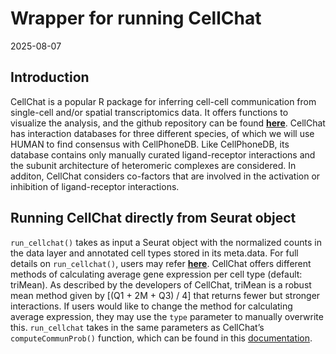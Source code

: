Wrapper for running CellChat
================
2025-08-07

## Introduction

CellChat is a popular R package for inferring cell-cell communication
from single-cell and/or spatial transcriptomics data. It offers
functions to visualize the analysis, and the github repository can be
found [**here**](https://github.com/jinworks/CellChat). CellChat has
interaction databases for three different species, of which we will use
HUMAN to find consensus with CellPhoneDB. Like CellPhoneDB, its database
contains only manually curated ligand-receptor interactions and the
subunit architecture of heteromeric complexes are considered. In
additon, CellChat considers co-factors that are involved in the
activation or inhibition of ligand-receptor interactions.

## Running CellChat directly from Seurat object

`run_cellchat()` takes as input a Seurat object with the normalized
counts in the data layer and annotated cell types stored in its
meta.data. For full details on `run_cellchat()`, users may refer
[**here**](../R/run_cellchat.R). CellChat offers different methods of
calculating average gene expression per cell type (default: triMean). As
described by the developers of CellChat, triMean is a robust mean method
given by \[(Q1 + 2M + Q3) / 4\] that returns fewer but stronger
interactions. If users would like to change the method for calculating
average expression, they may use the `type` parameter to manually
overwrite this. `run_cellchat` takes in the same parameters as
CellChat’s `computeCommunProb()` function, which can be found in this
[documentation](https://rdrr.io/github/sqjin/CellChat/man/computeCommunProb.html).
